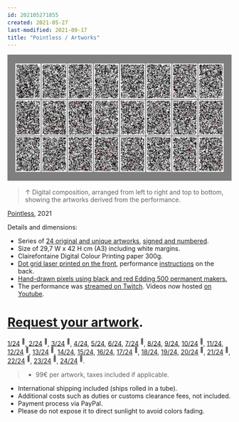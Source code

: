 ```yaml
---
id: 202105271855
created: 2021-05-27
last-modified: 2021-09-17
title: "Pointless / Artworks"
---
```

![](../assets/202105271855.jpg)  
>↑ Digital composition, arranged from left to right and top to bottom, showing the artworks derived from the performance.  

[Pointless](202104111309), 2021

Details and dimensions:  
- Series of [24 original and unique artworks](202107161753), [signed and numbered](202107161808).  
- Size of 29,7 W x 42 H cm (A3) including white margins.  
- Clairefontaine Digital Colour Printing paper 300g.  
- [Dot grid laser printed on the front](202107161811), performance [instructions](202105291101) on the back.  
- [Hand-drawn pixels using black and red Edding 500 permanent makers.](202107161815)  
- The performance was [streamed on Twitch](202107161817). Videos now hosted [on Youtube](https://www.youtube.com/watch?v=3SPDPUxSgKA&list=PLS52VhiWnrkEx0E8j2X_m9M-HfkpFEbHB).

# [Request your artwork](https://airtable.com/shrnw8mXExwxzc2o9).

[1/24](202105281528) <sup>🔴</sup>, [2/24](202105281529) <sup>🔴</sup>, [3/24](202105281530) <sup>🔴</sup>, [4/24](202105281531), [5/24](202105281532), [6/24](202105281533), [7/24](202105281534) <sup>🔴</sup>, [8/24](202105281535), [9/24](202105281536), [10/24](202105281537) <sup>🔴</sup>, [11/24](202105281538), [12/24](202105281539) <sup>🔴</sup>, [13/24](202105281540) <sup>🔴</sup>, [14/24](202105281541), [15/24](202105281542), [16/24](202105281543), [17/24](202105281544) <sup>🔴</sup>, [18/24](202105281545), [19/24](202105281546), [20/24](202105281547) <sup>🔴</sup>, [21/24](202105281548) <sup>🔴</sup>, [22/24](202105281549) <sup>🔴</sup>, [23/24](202105281550) <sup>🔴</sup>, [24/24](202105281551) <sup>🔴</sup>.

>- 99€ per artwork, taxes included if applicable.
- International shipping included (ships rolled in a tube).
- Additional costs such as duties or customs clearance fees, not included.
- Payment process via PayPal.
- Please do not expose it to direct sunlight to avoid colors fading.

